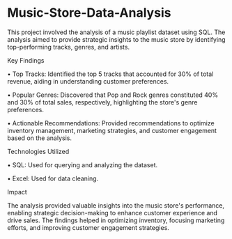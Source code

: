 # Music-Store-Data-Analysis

This project involved the analysis of a music playlist dataset using SQL. The analysis aimed to provide strategic insights to the music store by identifying top-performing tracks, genres, and artists.

Key Findings

•	Top Tracks: Identified the top 5 tracks that accounted for 30% of total revenue, aiding in understanding customer preferences.

•	Popular Genres: Discovered that Pop and Rock genres constituted 40% and 30% of total sales, respectively, highlighting the store's genre preferences.

•	Actionable Recommendations: Provided recommendations to optimize inventory management, marketing strategies, and customer engagement based on the analysis.

Technologies Utilized

•	SQL: Used for querying and analyzing the dataset.

•	Excel: Used for data cleaning.

Impact

The analysis provided valuable insights into the music store's performance, enabling strategic decision-making to enhance customer experience and drive sales. The findings helped in optimizing inventory, focusing marketing efforts, and improving customer engagement strategies.

